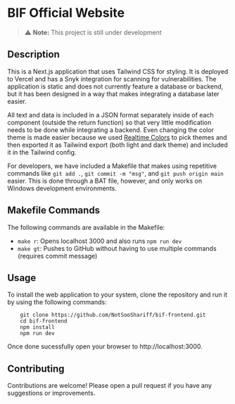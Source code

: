 # BIF Official Website

> ⚠️ **Note:** This project is still under development


## Description

This is a Next.js application that uses Tailwind CSS for styling. It is deployed to Vercel and has a Snyk integration for scanning for vulnerabilities. The application is static and does not currently feature a database or backend, but it has been designed in a way that makes integrating a database later easier.

All text and data is included in a JSON format separately inside of each component (outside the return function) so that very little modification needs to be done while integrating a backend. Even changing the color theme is made easier because we used [Realtime Colors](https://www.realtimecolors.com/) to pick themes and then exported it as Tailwind export (both light and dark theme) and included it in the Tailwind config.

For developers, we have included a Makefile that makes using repetitive commands like `git add .`, `git commit -m "msg"`, and `git push origin main` easier. This is done through a BAT file, however, and only works on Windows development environments.

## Makefile Commands

The following commands are available in the Makefile:

* `make r`: Opens localhost 3000 and also runs `npm run dev`
* `make gt`: Pushes to GitHub without having to use multiple commands (requires commit message)

## Usage

To install the web application to your system, clone the repository and run it by using the following commands:

```
    git clone https://github.com/NotSooShariff/bif-frontend.git
    cd bif-frontend
    npm install
    npm run dev
```

Once done sucessfully open your browser to http://localhost:3000.

## Contributing

Contributions are welcome! Please open a pull request if you have any suggestions or improvements.

